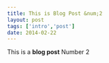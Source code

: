 ```yaml
---
title: This is Blog Post &num;2
layout: post
tags: ['intro','post']
date: 2014-02-22
---
```


This is a **blog post** Number 2
